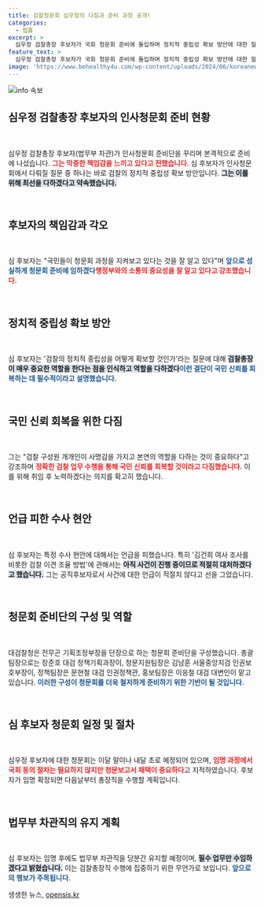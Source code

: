 ```yaml
---
title: 검찰청문회 심우정의 다짐과 준비 과정 공개!
categories:
  - 법률
excerpt: >
  심우정 검찰총장 후보자가 국회 청문회 준비에 돌입하며 정치적 중립성 확보 방안에 대한 질문에 답변을 피했습니다. 김건희 여사 조사 등 민감한 이슈에 대한 소신은 밝혔으나, 구체적인 입장은 유보했습니다. 과연 그는 검찰의 신뢰를 어떻게 회복할까요?
feature_text: >
  심우정 검찰총장 후보자가 국회 청문회 준비에 돌입하며 정치적 중립성 확보 방안에 대한 질문에 답변을 피했습니다. 김건희 여사 조사 등 민감한 이슈에 대한 소신은 밝혔으나, 구체적인 입장은 유보했습니다. 과연 그는 검찰의 신뢰를 어떻게 회복할까요?
image: 'https://www.behealthy4u.com/wp-content/uploads/2024/06/koreanews.jpg'
---
```


<p><img src="https://www.behealthy4u.com/wp-content/uploads/2024/06/koreanews.jpg" alt="info 속보" /></p>

<h2 data-ke-size="size26">심우정 검찰총장 후보자의 인사청문회 준비 현황</h2>

<p data-ke-size="size16">&nbsp;</p>

<p>심우정 검찰총장 후보자(법무부 차관)가 인사청문회 준비단을 꾸리며 본격적으로 준비에 나섰습니다. <b><span style="color: #ee2323;">그는 막중한 책임감을 느끼고 있다고 전했습니다.</span></b> 심 후보자가 인사청문회에서 다뤄질 질문 중 하나는 바로 검찰의 정치적 중립성 확보 방안입니다. <b><span style="background-color: #21538527;">그는 이를 위해 최선을 다하겠다고 약속했습니다.</span></b> </p>

<p data-ke-size="size16">&nbsp;</p>

<h2 data-ke-size="size26">후보자의 책임감과 각오</h2>

<p data-ke-size="size16">&nbsp;</p>

<p>심 후보자는 "국민들이 청문회 과정을 지켜보고 있다는 것을 잘 알고 있다"며 <b><span style="color: #1a5490;">앞으로 성실하게 청문회 준비에 임하겠다</span></b고 덧붙였습니다. 그는 기획통 출신으로 조직 관리에 강점을 지니고 있으며, 이전의 경험들로 인해 <b><span style="color: #ee2323;">행정부와의 소통의 중요성을 잘 알고 있다고 강조했습니다.</span></b></p>

<p data-ke-size="size16">&nbsp;</p>

<h2 data-ke-size="size26">정치적 중립성 확보 방안</h2>

<p data-ke-size="size16">&nbsp;</p>

<p>심 후보자는 '검찰의 정치적 중립성을 어떻게 확보할 것인가'라는 질문에 대해 <b><span style="background-color: #21538527;">검찰총장이 매우 중요한 역할을 한다는 점을 인식하고 역할을 다하겠다</span></b고 언급했습니다. 그는 "공직자는 각자 자리에서 최선을 다해야 한다"고 덧붙이며 자기 각오를 다졌습니다. <b><span style="color: #1a5490;">이런 결단이 국민 신뢰를 회복하는 데 필수적이라고 설명했습니다.</span></b></p>

<p data-ke-size="size16">&nbsp;</p>

<h2 data-ke-size="size26">국민 신뢰 회복을 위한 다짐</h2>

<p data-ke-size="size16">&nbsp;</p>

<p>그는 "검찰 구성원 개개인이 사명감을 가지고 본연의 역할을 다하는 것이 중요하다"고 강조하며 <b><span style="color: #ee2323;">정확한 검찰 업무 수행을 통해 국민 신뢰를 회복할 것이라고 다짐했습니다.</span></b> 이를 위해 취임 후 노력하겠다는 의지를 확고히 했습니다. </p>

<p data-ke-size="size16">&nbsp;</p>

<h2 data-ke-size="size26">언급 피한 수사 현안</h2>

<p data-ke-size="size16">&nbsp;</p>

<p>심 후보자는 특정 수사 현안에 대해서는 언급을 피했습니다. 특히 '김건희 여사 조사를 비롯한 검찰 이견 조율 방법'에 관해서는 <b><span style="background-color: #21538527;">아직 사건이 진행 중이므로 적절히 대처하겠다고 했습니다.</span></b> 그는 공직후보자로서 사건에 대한 언급이 적절치 않다고 선을 그었습니다. </p>

<p data-ke-size="size16">&nbsp;</p>

<h2 data-ke-size="size26">청문회 준비단의 구성 및 역할</h2>

<p data-ke-size="size16">&nbsp;</p>

<p>대검찰청은 전무곤 기획조정부장을 단장으로 하는 청문회 준비단을 구성했습니다. 총괄팀장으로는 장준호 대검 정책기획과장이, 청문지원팀장은 김남훈 서울중앙지검 인권보호부장이, 정책팀장은 문현철 대검 인권정책관, 홍보팀장은 이응철 대검 대변인이 맡고 있습니다. <b><span style="color: #1a5490;">이러한 구성이 청문회를 더욱 철저하게 준비하기 위한 기반이 될 것입니다.</span></b></p>

<p data-ke-size="size16">&nbsp;</p>

<h2 data-ke-size="size26">심 후보자 청문회 일정 및 절차</h2>

<p data-ke-size="size16">&nbsp;</p>

<p>심우정 후보자에 대한 청문회는 이달 말이나 내달 초로 예정되어 있으며, <b><span style="color: #ee2323;">임명 과정에서 국회 동의 절차는 필요하지 않지만 청문보고서 채택이 중요하다</span></b>고 지적하였습니다. 후보자가 임명 확정되면 다음날부터 총장직을 수행할 계획입니다. </p>

<p data-ke-size="size16">&nbsp;</p>

<h2 data-ke-size="size26">법무부 차관직의 유지 계획</h2>

<p data-ke-size="size16">&nbsp;</p>

<p>심 후보자는 임명 후에도 법무부 차관직을 당분간 유지할 예정이며, <b><span style="background-color: #21538527;">필수 업무만 수임하겠다고 밝혔습니다.</span></b> 이는 검찰총장직 수행에 집중하기 위한 무언가로 보입니다. <b><span style="color: #1a5490;">앞으로의 행보가 주목됩니다.</span></b></p>
생생한 뉴스, <a href="https://opensis.kr" rel="dofollow">opensis.kr</a>


